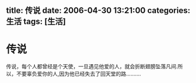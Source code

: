title: 传说
date: 2006-04-30 13:21:00
categories:  生活
tags: [生活]
---

# 传说
传说，每个人都曾经是个天使，一旦遇见他爱的人，就会折断翅膀坠落凡间.所以，不要辜负爱你的人,因为他已经失去了回天堂的路..........